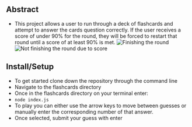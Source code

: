 ## Abstract
* This project allows a user to run through a deck of flashcards and attempt to answer the cards question correctly. If the user receives a score of under 90% for the round, they will be forced to restart that round until a score of at least 90% is met.
![Finishing the round](/src/finish-round.gif "Score of 90% or better")
![Not finishing the round due to score](/src/wont-finish-round.gif "Score below 90%")
## Install/Setup
* To get started clone down the repository through the command line
* Navigate to the flashcards directory
* Once in the flashcards directory on your terminal enter:
* ```node index.js```
* To play you can either use the arrow keys to move between guesses or manually enter the corresponding number of that answer.
* Once selected, submit your guess with enter
